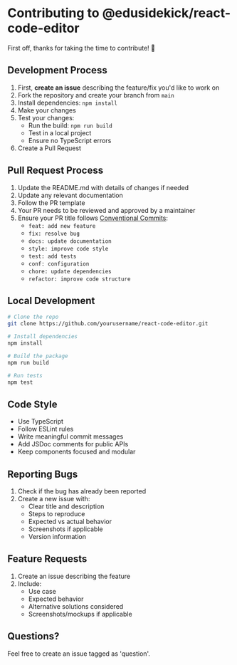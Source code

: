 # Contributing to @edusidekick/react-code-editor

First off, thanks for taking the time to contribute! 🎉

## Development Process

1. First, **create an issue** describing the feature/fix you'd like to work on
2. Fork the repository and create your branch from `main`
3. Install dependencies: `npm install`
4. Make your changes
5. Test your changes:
   - Run the build: `npm run build`
   - Test in a local project
   - Ensure no TypeScript errors
6. Create a Pull Request

## Pull Request Process

1. Update the README.md with details of changes if needed
2. Update any relevant documentation
3. Follow the PR template
4. Your PR needs to be reviewed and approved by a maintainer
5. Ensure your PR title follows [Conventional Commits](https://www.conventionalcommits.org/):
   - `feat: add new feature`
   - `fix: resolve bug`
   - `docs: update documentation`
   - `style: improve code style`
   - `test: add tests`
   - `conf: configuration`
   - `chore: update dependencies`
   - `refactor: improve code structure`

## Local Development

```bash
# Clone the repo
git clone https://github.com/yourusername/react-code-editor.git

# Install dependencies
npm install

# Build the package
npm run build

# Run tests
npm test
```

## Code Style

- Use TypeScript
- Follow ESLint rules
- Write meaningful commit messages
- Add JSDoc comments for public APIs
- Keep components focused and modular

## Reporting Bugs

1. Check if the bug has already been reported
2. Create a new issue with:
   - Clear title and description
   - Steps to reproduce
   - Expected vs actual behavior
   - Screenshots if applicable
   - Version information

## Feature Requests

1. Create an issue describing the feature
2. Include:
   - Use case
   - Expected behavior
   - Alternative solutions considered
   - Screenshots/mockups if applicable

## Questions?

Feel free to create an issue tagged as 'question'. 